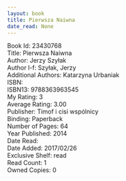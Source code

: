```yaml
---
layout: book
title: Pierwsza Naiwna
date_read: None
---
```


Book Id: 23430768<br />
Title: Pierwsza Naiwna<br />
Author: Jerzy Szyłak<br />
Author l-f: Szyłak, Jerzy<br />
Additional Authors: Katarzyna Urbaniak<br />
ISBN: <br />
ISBN13: 9788363963545<br />
My Rating: 3<br />
Average Rating: 3.00<br />
Publisher: Timof i cisi wspólnicy<br />
Binding: Paperback<br />
Number of Pages: 64<br />
Year Published: 2014<br />
Date Read: <br />
Date Added: 2017/02/26<br />
Exclusive Shelf: read<br />
Read Count: 1<br />
Owned Copies: 0<br />

